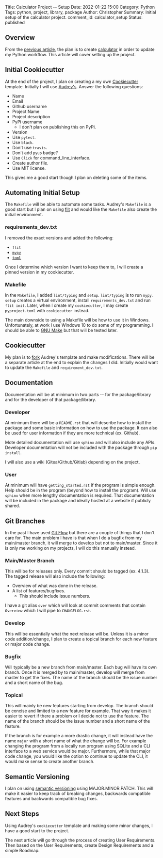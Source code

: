 Title: Calculator Project -- Setup
Date: 2022-01-22 15:00
Category: Python
Tags: python, project, library, package
Author: Christopher
Summary: Initial setup of the calculator project.
comment_id: calculator_setup
Status: published

## Overview

From the [previous article]({filename}/python/2022-01-15-calculator_project.md),
the plan is to create [calculator](https://github.com/cetyler/calculator) in
order to update my Python workflow.
This article will cover setting up the project.

## Initial Cookiecutter

At the end of the project, I plan on creating a my own
[Cookiecutter](https://cookiecutter.readthedocs.io/en/1.7.2/) template.
Initially I will use
[Audrey's](https://github.com/audreyfeldroy/cookiecutter-pypackage).
Answer the following questions:

- Name
- Email
- Github username
- Project Name
- Project description
- PyPi username
  - I don't plan on publishing this on PyPi.
- Version
- Use `pytest`.
- Use `black`.
- Don't use `travis`.
- Don't add `pyup` badge?
- Use `Click` for command_line_interface.
- Create author file.
- Use MIT license.

This gives me a good start though I plan on deleting some of the items.

## Automating Initial Setup

The `Makefile` will be able to automate some tasks.
Audrey's `Makefile` is a good start but I plan on using
[flit](https://flit.readthedocs.io/en/latest/) and would like the `Makefile`
also create the initial environment.

### requirements_dev.txt

I removed the exact versions and added the following:

- `flit`
- [`mypy`](https://mypy-lang.org/)
- [`toml`](https://pypi.org/project/toml/)

Once I determine which version I want to keep them to, I will create a pinned
version in my cookiecutter.

### Makefile

In the `Makefile`, I added `lint/typing` and `setup`.
`lint/typing` is to run `mypy`.
`setup` creates a virtual environment, install `requirements_dev.txt` and
run `flit init`.
Later, when I create my `cookiecutter`, I may create `pyproject.toml` with
`cookiecutter` instead.

The main downside to using a Makefile will be how to use it in Windows.
Unfortunately, at work I use Windows 10 to do some of my programming.
I should be able to [GNU Make](https://www.gnu.org/software/make/) but that
will be tested later.

## Cookiecutter

My plan is to [fork](https://github.com/cetyler/cookiecutter-pypackage) Audrey's
template and make modifications.
There will be a separate article at the end to explain the changes I did.
Initially would want to update the `Makefile` and `requirement_dev.txt`.

## Documentation

Documentation will be at minimum in two parts -- for the package/library and
for the developer of that package/library.

### Developer

At minimum there will be a `README.rst` that will describe how to install the
package and some basic information on how to use the package.
It can also be used for user information if they are more technical (ex.
Github).

Mote detailed documentation will use `sphinx` and will also include any APIs.
Developer documentation will not be included with the package through `pip
install`.

I will also use a wiki (Gitea/Github/Gitlab) depending on the project.

### User

At minimum will have `getting_started.rst` if the program is simple enough.
Help should be in the program (beyond how to install the program).
Will use `sphinx` when more lengthy documentation is required.
That documentation will be included in the package and ideally hosted at a
website if publicly shared.

## Git Branches

In the past I have used
[Git Flow](https://github.com/petervanderdoes/gitflow-avh) but there are a
couple of things that I don't care for.
The main problem I have is that when I do a bugfix from my main/master branch,
it will merge to develop but not to main/master.
Since it is only me working on my projects, I will do this manually instead.

### Main/Master Branch

This will be for releases only.
Every commit should be tagged (ex. 4.1.3).
The tagged release will also include the following:

- Overview of what was done in the release.
- A list of features/bugfixes.
  - This should include issue numbers.

I have a git alias `over` which will look at commit comments that contain
`Overview` which I will pipe to `CHANGELOG.rst`.

### Develop

This will be essentially what the next release will be.
Unless it is a minor code addition/change, I plan to create a topical branch for
each new feature or major code change.

### Bugfix

Will typically be a new branch from main/master.
Each bug will have its own branch.
Once it is merged by to main/master, develop will merge from master to get the
fixes.
The name of the branch should be the issue number and a short name of the bug.

### Topical

This will mainly be new features starting from develop.
The branch should be concise and limited to a new feature for example.
That way it makes it easier to revert if there a problem or I decide not to use
the feature.
The name of the branch should be the issue number and a short name of the
feature.

If the branch is for example a more drastic change, it will instead have the
name `major` with a short name of what the change will be.
For example changing the program from a locally run program using SQLite and a
CLI interface to a web service would be major.
Furthermore, while that major code change, you would like the option to
continue to update the CLI, it would make sense to create another branch.

## Semantic Versioning

I plan on using [semantic versioning](https://semver.org/) using
MAJOR.MINOR.PATCH.
This will make it easier to keep track of breaking changes, backwards
compatible features and backwards compatible bug fixes.

## Next Steps

Using Audrey's `cookiecutter` template and making some minor changes, I have a
good start to the project.

The next article will go through the process of creating User Requirements.
Then based on the User Requirements, create Design Requirements and a simple
Roadmap.

